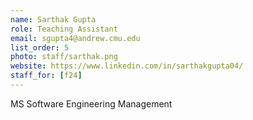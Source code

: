 ```yaml
---
name: Sarthak Gupta
role: Teaching Assistant
email: sgupta4@andrew.cmu.edu
list_order: 5
photo: staff/sarthak.png
website: https://www.linkedin.com/in/sarthakgupta04/
staff_for: [f24]
---
```

MS Software Engineering Management